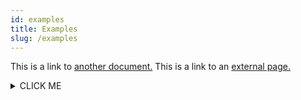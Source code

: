 ```yaml
---
id: examples
title: Examples
slug: /examples
---
```


This is a link to [another document.](doc3.md) This is a link to an [external page.](http://www.example.com/)

<details><summary>CLICK ME</summary>
<p>

#### yes, even hidden code blocks!

```python
print("hello world!")
```

</p>
</details>